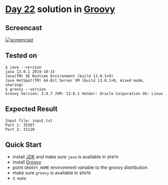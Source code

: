 # [Day 22](https://adventofcode.com/2020/day/22) solution in [Groovy](https://groovy-lang.org/)

## Screencast

[![screencast](http://i3.ytimg.com/vi/mq3ZIGRgZOA/hqdefault.jpg)](https://www.youtube.com/watch?v=mq3ZIGRgZOA&list=PLpM-Dvs8t0Vba3v-9lweHuomr0DPhdX6P&t=709s)

## Tested on

```console
$ java --version
java 13.0.1 2019-10-15
Java(TM) SE Runtime Environment (build 13.0.1+9)
Java HotSpot(TM) 64-Bit Server VM (build 13.0.1+9, mixed mode, sharing)
$ groovy --version
Groovy Version: 3.0.7 JVM: 13.0.1 Vendor: Oracle Corporation OS: Linux
```

## Expected Result

```console
Input file: input.txt
Part 1: 35397
Part 2: 31120
```

## Quick Start

- install [JDK](https://www.oracle.com/java/technologies/javase-downloads.html) and make sure `java` is available in `$PATH`
- install [Groovy](https://groovy.apache.org/download.html)
- point `GROOVY_HOME` environment variable to the groovy distribution
- make sure `groovy` is available in `$PATH`
- `$ make`

